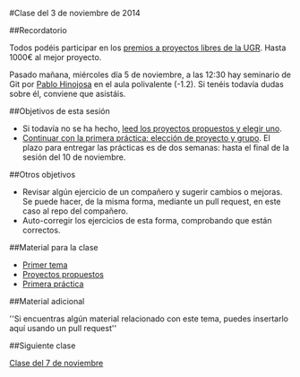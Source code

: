 #Clase del 3 de noviembre de 2014

##Recordatorio

Todos podéis participar en los [premios a proyectos libres de la UGR](http://osl.ugr.es/2014/09/26/premios-a-proyectos-libres-de-la-ugr/). Hasta 1000€ al mejor proyecto.

Pasado mañana, miércoles día 5 de noviembre, a las 12:30 hay seminario de Git por [Pablo Hinojosa](http://psicobyte.github.io) en el aula polivalente (-1.2). Si tenéis todavía dudas sobre él, conviene que asistáis.

##Objetivos de esta sesión

* Si todavía no se ha hecho, [leed los proyectos propuestos y elegir uno](../proyectos_propuestos.md). 
* [Continuar con la primera práctica: elección de proyecto y grupo](http://jj.github.io/CC/documentos/practicas/1.Infraestructura). El plazo para entregar las prácticas es de dos semanas: hasta el final de la sesión del 10 de noviembre. 

##Otros objetivos

* Revisar algún ejercicio de un compañero y sugerir cambios o mejoras. Se puede hacer, de la misma forma, mediante un pull request, en este caso al repo del compañero.
* Auto-corregir los ejercicios de esta forma, comprobando que están correctos.


##Material para la clase

* [Primer tema](http://jj.github.io/CC/documentos/temas/Intro_concepto_y_soporte_fisico)
* [Proyectos propuestos](../proyectos_propuestos.md)
* [Primera práctica](http://jj.github.io/CC/documentos/practicas/1.Infraestructura)

##Material adicional

''Si encuentras algún material relacionado con este tema, puedes insertarlo aquí usando un pull request''

##Siguiente clase

[Clase del 7 de noviembre](8.md) 
